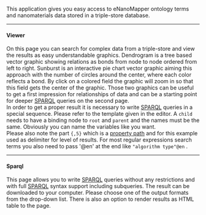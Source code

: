 This application gives you easy access to eNanoMapper ontology terms and nanomaterials data stored in a triple-store database. 

---
#### Viewer
On this page you can search for complex data from a triple-store and view the results as easy understandable graphics. Dendrogram is a tree based vector graphic showing relations as bonds from node to node ordered from left to right. Sunburst is an interactive pie chart vector graphic aiming this approach with the number of circles around the center, where each color reflects a bond. By click on a colored field the graphic will zoom in so that this field gets the center of the graphic. Those two graphics can be useful to get a first impression for relationships of data and can be a starting point for deeper [SPARQL](https://www.w3.org/TR/rdf-sparql-query/) queries on the second page.  
In order to get a proper result it is necessary to write [SPARQL](https://www.w3.org/TR/rdf-sparql-query/) queries in a special sequence. Please refer to the template given in the editor. A `child` needs to have a binding node to `root` and `parent` and the names must be the same. Obviously you can name the variables like you want.  
Please also note the part `{,5}` which is a [property path](https://www.w3.org/TR/sparql11-property-paths/) and for this example used as delimiter for level of results. For most regular expressions search terms you also need to pass '@en' at the end like `"algorithm type"@en` .
 
---
#### Sparql
This page allows you to write [SPARQL](https://www.w3.org/TR/rdf-sparql-query/) queries without any restrictions and with full [SPARQL](https://www.w3.org/TR/rdf-sparql-query/) syntax support including subqueries. The result can be downloaded to your computer. Please choose one of the output formats from the drop-down list. There is also an option to render results as HTML table to the page.
